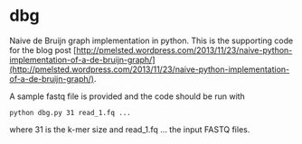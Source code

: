 dbg
===

Naive de Bruijn graph implementation in python. This is the supporting code for the blog post [http://pmelsted.wordpress.com/2013/11/23/naive-python-implementation-of-a-de-bruijn-graph/](http://pmelsted.wordpress.com/2013/11/23/naive-python-implementation-of-a-de-bruijn-graph/).

A sample fastq file is provided and the code should be run with

`python dbg.py 31 read_1.fq ...`

where 31 is the k-mer size and read_1.fq ... the input FASTQ files.
